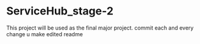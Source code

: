 # ServiceHub_stage-2
This project will be used as the final major project. commit each and every change u make
edited readme
